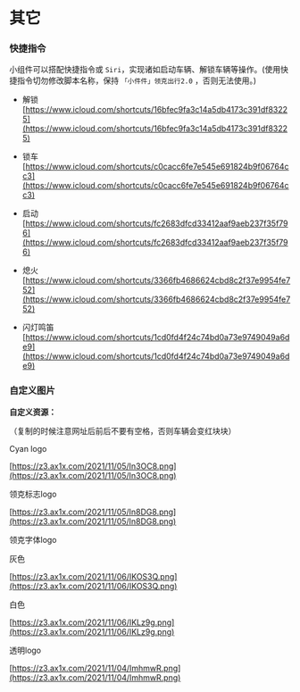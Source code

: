 # 其它

### 快捷指令

小组件可以搭配快捷指令或 `Siri`，实现诸如启动车辆、解锁车辆等操作。(使用快捷指令切勿修改脚本名称，保持  `「小件件」领克出行2.0` ，否则无法使用。)

- 解锁 [https://www.icloud.com/shortcuts/16bfec9fa3c14a5db4173c391df83225](https://www.icloud.com/shortcuts/16bfec9fa3c14a5db4173c391df83225)

- 锁车 [https://www.icloud.com/shortcuts/c0cacc6fe7e545e691824b9f06764cc3](https://www.icloud.com/shortcuts/c0cacc6fe7e545e691824b9f06764cc3)
  
- 启动 [https://www.icloud.com/shortcuts/fc2683dfcd33412aaf9aeb237f35f796](https://www.icloud.com/shortcuts/fc2683dfcd33412aaf9aeb237f35f796)

- 熄火 [https://www.icloud.com/shortcuts/3366fb4686624cbd8c2f37e9954fe752](https://www.icloud.com/shortcuts/3366fb4686624cbd8c2f37e9954fe752)

- 闪灯鸣笛 [https://www.icloud.com/shortcuts/1cd0fd4f24c74bd0a73e9749049a6de9](https://www.icloud.com/shortcuts/1cd0fd4f24c74bd0a73e9749049a6de9)


### 自定义图片

**自定义资源：**

（复制的时候注意网址后前后不要有空格，否则车辆会变红块块）

Cyan logo

[https://z3.ax1x.com/2021/11/05/In3OC8.png](https://z3.ax1x.com/2021/11/05/In3OC8.png)

领克标志logo

[https://z3.ax1x.com/2021/11/05/In8DG8.png](https://z3.ax1x.com/2021/11/05/In8DG8.png)

领克字体logo

灰色

[https://z3.ax1x.com/2021/11/06/IKOS3Q.png](https://z3.ax1x.com/2021/11/06/IKOS3Q.png)

白色

[https://z3.ax1x.com/2021/11/06/IKLz9g.png](https://z3.ax1x.com/2021/11/06/IKLz9g.png)

透明logo

[https://z3.ax1x.com/2021/11/04/ImhmwR.png](https://z3.ax1x.com/2021/11/04/ImhmwR.png)




